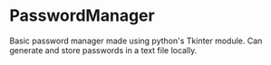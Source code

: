 # PasswordManager

Basic password manager made using python's Tkinter module. Can generate and store passwords in a text file locally.
